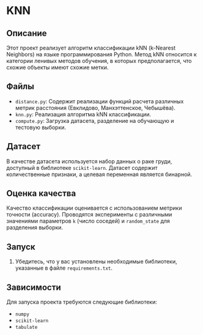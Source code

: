 # KNN

## Описание

Этот проект реализует алгоритм классификации kNN (k-Nearest Neighbors) на языке программирования Python. Метод kNN относится к категории ленивых методов обучения, в которых предполагается, что схожие объекты имеют схожие метки.

## Файлы

- `distance.py`: Содержит реализации функций расчета различных метрик расстояния (Евклидово, Манхэттенское, Чебышёва).
- `knn.py`: Реализация алгоритма kNN классификации.
- `compute.py`: Загрузка датасета, разделение на обучающую и тестовую выборки.

## Датасет

В качестве датасета используется набор данных о раке груди, доступный в библиотеке `scikit-learn`. Датасет содержит количественные признаки, а целевая переменная является бинарной.

## Оценка качества

Качество классификации оценивается с использованием метрики точности (accuracy). Проводятся эксперименты с различными значениями параметров `k` (число соседей) и `random_state` для разделения выборки.

## Запуск

1. Убедитесь, что у вас установлены необходимые библиотеки, указанные в файле `requirements.txt`.



## Зависимости

Для запуска проекта требуются следующие библиотеки:

- `numpy`
- `scikit-learn`
- `tabulate`
